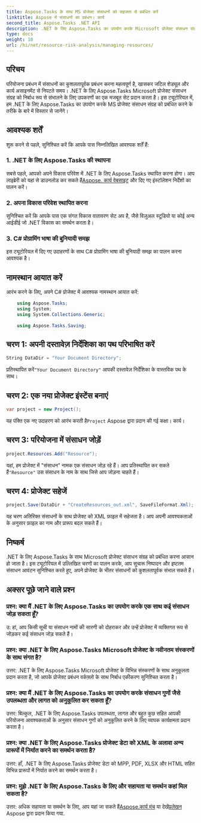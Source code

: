 ```yaml
---
title: Aspose.Tasks के साथ MS प्रोजेक्ट संसाधनों को सहजता से प्रबंधित करें
linktitle: Aspose में संसाधनों का प्रबंधन। कार्य
second_title: Aspose.Tasks .NET API
description: .NET के लिए Aspose.Tasks का उपयोग करके Microsoft प्रोजेक्ट संसाधन संग्रह को सहजता से प्रबंधित करना सीखें। उत्पादकता बढ़ाएँ और प्रोजेक्ट वर्कफ़्लो को सुव्यवस्थित करें।
type: docs
weight: 10
url: /hi/net/resource-risk-analysis/managing-resources/
---
```

## परिचय
परियोजना प्रबंधन में संसाधनों का कुशलतापूर्वक प्रबंधन करना महत्वपूर्ण है, खासकर जटिल शेड्यूल और कार्य असाइनमेंट से निपटते समय। .NET के लिए Aspose.Tasks Microsoft प्रोजेक्ट संसाधन संग्रह को निर्बाध रूप से संभालने के लिए उपकरणों का एक मजबूत सेट प्रदान करता है। इस ट्यूटोरियल में, हम .NET के लिए Aspose.Tasks का उपयोग करके MS प्रोजेक्ट संसाधन संग्रह को प्रबंधित करने के तरीके के बारे में विस्तार से जानेंगे।
## आवश्यक शर्तें
शुरू करने से पहले, सुनिश्चित करें कि आपके पास निम्नलिखित आवश्यक शर्तें हैं:
### 1. .NET के लिए Aspose.Tasks की स्थापना
 सबसे पहले, आपको अपने विकास परिवेश में .NET के लिए Aspose.Tasks स्थापित करना होगा। आप लाइब्रेरी को यहां से डाउनलोड कर सकते हैं[Aspose. कार्य वेबसाइट](https://releases.aspose.com/tasks/net/) और दिए गए इंस्टॉलेशन निर्देशों का पालन करें।
### 2. अपना विकास परिवेश स्थापित करना
सुनिश्चित करें कि आपके पास एक संगत विकास वातावरण सेट अप है, जैसे विज़ुअल स्टूडियो या कोई अन्य आईडीई जो .NET विकास का समर्थन करता है।
### 3. C# प्रोग्रामिंग भाषा की बुनियादी समझ
इस ट्यूटोरियल में दिए गए उदाहरणों के साथ C# प्रोग्रामिंग भाषा की बुनियादी समझ का पालन करना आवश्यक है।

## नामस्थान आयात करें
आरंभ करने के लिए, अपने C# प्रोजेक्ट में आवश्यक नामस्थान आयात करें:
```csharp
    using Aspose.Tasks;
    using System;
    using System.Collections.Generic;
    
    using Aspose.Tasks.Saving;
```

## चरण 1: अपनी दस्तावेज़ निर्देशिका का पथ परिभाषित करें
```csharp
String DataDir = "Your Document Directory";
```
 प्रतिस्थापित करें`"Your Document Directory"` आपकी दस्तावेज़ निर्देशिका के वास्तविक पथ के साथ।
## चरण 2: एक नया प्रोजेक्ट इंस्टेंस बनाएं
```csharp
var project = new Project();
```
 यह पंक्ति एक नए उदाहरण को आरंभ करती है`Project` Aspose द्वारा प्रदान की गई कक्षा। कार्य।
## चरण 3: परियोजना में संसाधन जोड़ें
```csharp
project.Resources.Add("Resource");
```
 यहां, हम प्रोजेक्ट में "संसाधन" नामक एक संसाधन जोड़ रहे हैं। आप प्रतिस्थापित कर सकते हैं`"Resource"` उस संसाधन के नाम के साथ जिसे आप जोड़ना चाहते हैं।
## चरण 4: प्रोजेक्ट सहेजें
```csharp
project.Save(DataDir + "CreateResources_out.xml", SaveFileFormat.Xml);
```
यह चरण अतिरिक्त संसाधनों के साथ प्रोजेक्ट को XML फ़ाइल में सहेजता है। आप अपनी आवश्यकताओं के अनुसार फ़ाइल का नाम और प्रारूप बदल सकते हैं।

## निष्कर्ष
.NET के लिए Aspose.Tasks के साथ Microsoft प्रोजेक्ट संसाधन संग्रह को प्रबंधित करना आसान हो जाता है। इस ट्यूटोरियल में उल्लिखित चरणों का पालन करके, आप सुचारू निष्पादन और इष्टतम संसाधन आवंटन सुनिश्चित करते हुए, अपने प्रोजेक्ट के भीतर संसाधनों को कुशलतापूर्वक संभाल सकते हैं।
## अक्सर पूछे जाने वाले प्रश्न
### प्रश्न: क्या मैं .NET के लिए Aspose.Tasks का उपयोग करके एक साथ कई संसाधन जोड़ सकता हूँ?
उ: हां, आप किसी सूची या संसाधन नामों की सारणी को दोहराकर और उन्हें प्रोजेक्ट में व्यक्तिगत रूप से जोड़कर कई संसाधन जोड़ सकते हैं।
### प्रश्न: क्या .NET के लिए Aspose.Tasks Microsoft प्रोजेक्ट के नवीनतम संस्करणों के साथ संगत है?
उत्तर: .NET के लिए Aspose.Tasks Microsoft प्रोजेक्ट के विभिन्न संस्करणों के साथ अनुकूलता प्रदान करता है, जो आपके प्रोजेक्ट प्रबंधन वर्कफ़्लो के साथ निर्बाध एकीकरण सुनिश्चित करता है।
### प्रश्न: क्या मैं .NET के लिए Aspose.Tasks का उपयोग करके संसाधन गुणों जैसे उपलब्धता और लागत को अनुकूलित कर सकता हूँ?
उत्तर: बिल्कुल, .NET के लिए Aspose.Tasks उपलब्धता, लागत और बहुत कुछ सहित आपकी परियोजना आवश्यकताओं के अनुसार संसाधन गुणों को अनुकूलित करने के लिए व्यापक कार्यक्षमता प्रदान करता है।
### प्रश्न: क्या .NET के लिए Aspose.Tasks प्रोजेक्ट डेटा को XML के अलावा अन्य प्रारूपों में निर्यात करने का समर्थन करता है?
उत्तर: हाँ, .NET के लिए Aspose.Tasks प्रोजेक्ट डेटा को MPP, PDF, XLSX और HTML सहित विभिन्न प्रारूपों में निर्यात करने का समर्थन करता है।
### प्रश्न: मुझे .NET के लिए Aspose.Tasks के लिए और सहायता या समर्थन कहां मिल सकता है?
उत्तर: अधिक सहायता या समर्थन के लिए, आप यहां जा सकते हैं[Aspose.कार्य मंच](https://forum.aspose.com/c/tasks/15) या देखें[प्रलेखन](https://reference.aspose.com/tasks/net/) Aspose द्वारा प्रदान किया गया.